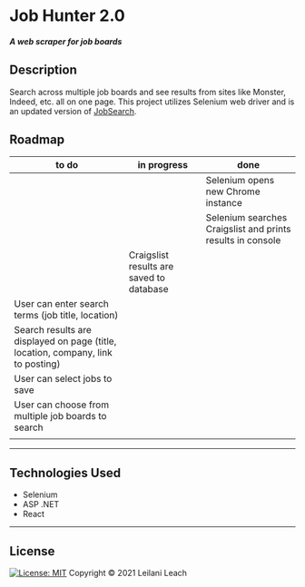# Job Hunter 2.0

##### A web scraper for job boards

## Description

Search across multiple job boards and see results from sites like Monster, Indeed, etc. all on one page. This project utilizes Selenium web driver and is an updated version of <a href = "https://github.com/LeilaniL/JobSearch.Solution" target = "_blank" >JobSearch</a>.

## Roadmap

<table class="unstyledTable">
  <thead>
    <tr>
      <th>to do</th>
      <th>in progress</th>
      <th>done</th>
    </tr>
  </thead>
  <tbody>
    <tr>
      <td></td>
      <td></td>
      <td>Selenium opens new Chrome instance</td>
    </tr>
    <tr>
      <td></td>
      <td></td>
      <td>Selenium searches Craigslist and prints results in console</td>
    </tr>
    <tr>
      <td></td>
      <td>Craigslist results are saved to database</td>
      <td></td>
    </tr>
    <tr>
      <td>User can enter search terms (job title, location)</td>
      <td></td>
      <td></td>
    </tr>
    <tr>
      <td>Search results are displayed on page (title, location, company, link to posting)</td>
      <td></td>
      <td></td>
    </tr>
    <tr>
      <td>User can select jobs to save</td>
      <td></td>
      <td></td>
    </tr>
    <tr>
      <td>User can choose from multiple job boards to search</td>
      <td></td>
      <td></td>
    </tr>
     <tr>
      <td></td>
      <td></td>
      <td></td>
    </tr>
  </tbody>
</table>

-----

## Technologies Used

* Selenium
* ASP .NET 
* React

----

## License

[![License: MIT](https://img.shields.io/badge/License-MIT-yellow.svg)](https://opensource.org/licenses/MIT) Copyright © 2021 Leilani Leach
